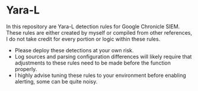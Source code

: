 # Yara-L
In this repository are Yara-L detection rules for Google Chronicle SIEM. These rules are either created by myself or compiled from other references, I do not take credit for every portion or logic within these rules. 
- Please deploy these detections at your own risk.
- Log sources and parsing configuration differences will likely require that adjustments to these rules need to be made before the function properly.
- I highly advise tuning these rules to your environment before enabling alerting, some can be quite noisy.
